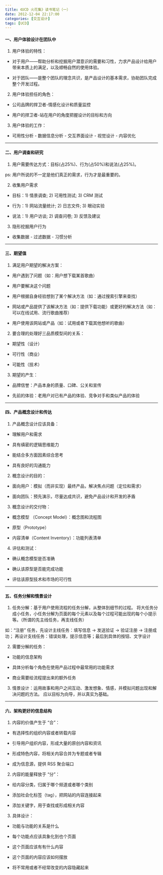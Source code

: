 ```yaml
---
title: 《UCD 火花集》读书笔记（一）
date: 2012-12-04 22:17:00
categories: [交互设计]
tags: [UCD]
---
```


#### 一、用户体验设计在团队中

 1. 用户体验的特性：

* 对于用户——帮助分析和挖掘用户潜意识的需要和习性，力求产品设计给用户带来本质上的满足，以及顺畅自然的使用体验。

* 对于团队——是整个团队的理念共识，是产品设计的基本需求，协助团队完成整个开发过程。

 2. 用户体验担任的角色：

* 公司品牌的捍卫者-情感化设计和质量监控

* 用户的捍卫者-站在用户的角度把握设计的目标和方向

 3. 用户体验的工作：

* 可用性分析 - 数据信息分析 - 交互界面设计 - 视觉设计 - 内容优化

___

#### 二、用户调查和研究

 1. 用户需要传达方式：目标(占25%)、行为(占50%)和说法(占25%)。
 
 ps: 用户所说的不一定是他们真正的需求，行为才是最重要的。

 2. 收集用户需求

* 目标：1) 情景调查; 2) 可用性测试; 3) CRM 测试

* 行为：1) 网站流量统计; 2) 日志文件; 3) 眼动实验

* 说法：1) 用户访谈; 2) 调查问卷; 3) 反馈及建议

 3. 隐形挖掘用户行为
 
* 收集数据 - 过滤数据 - 习惯分析

___

#### 三、期望值

 1. 满足用户期望的解决方案：
 
* 用户遇到了问题（如：用户想下载某首歌曲）

* 用户要解决这个问题

* 用户根据自身经验想到了某个解决方法（如：通过搜索引擎来查找）

* 网站或产品提供了该解决方法（如：提供下载功能）或更好的解决方法（如：可以在线试用、流行歌曲推荐）

* 用户使用该网站或产品（如：试用或者下载其他想听的歌曲）

 2. 要合理的处理好三品质模型间的关系：

* 期望性（设计）

* 可行性（商业）

* 可能性（技术）
 
 3. 期望的产生：
 
* 品牌信誉：产品本身的质量、口碑、公关和宣传

* 先前的体验：老用户对已有产品的体验、竞争对手和类似产品的体验

___

#### 四、产品概念设计和传达

 1. 产品概念设计应该具备：
 
* 理解用户和需求

* 具有缜密的逻辑思维能力

* 能结合多方面因素综合思考

* 具有良好的沟通能力

 2. 概念设计的目的：

* 面向用户：模拟（而非实现）最终产品，解决焦点问题（定位和需求）

* 面向团队：预先演示，尽量达成共识，避免产品设计和开发的矛盾

 3. 概念设计的交付物：
 
* 概念模型 （Concept Model）：概念图和流程图

* 原型（Prototype）

* 内容清单（Content Inventory）：功能列表清单

 4. 评估和测试：
 
* 确认概念模型是否准确

* 确认该原型是否能完成功能

* 评估该原型技术和市场的可行性

___

#### 五、任务分解和情景设计

 1. 任务分解：基于用户使用流程的任务分解，从整体到细节的过程。
 将大任务分成小任务，小任务分解为页面的每个元素以及每个过程可能出现的每个小提示等。（所谓的先主线任务，再支线任务）
 
 如：“注册” 任务，先设计主线任务：填写信息 -> 发送验证 -> 验证注册 -> 注册成功；
 再设计支线任务：错误处理，提示信息等；最后到具体的按钮、文字设计

 2. 需要分解的任务：
 
* 功能的信息架构

* 具体分析每个角色在使用产品过程中最常用的功能需求

* 商业需要给流程提出来的额外任务

 3. 情景设计：运用故事和用户之间互动、激发想象、情感，并模拟问题出现和解决问题的方法。
 应以目标为向导，并以真实为基础。

___

#### 六、架构更好的信息结构

 1. 内容的价值产生于 “合”：
 
* 有选择性的组织内容或者转载内容

* 引导用户组织内容，形成大量的原创内容和资讯

* 形成特色内容，将相关内容合并为专题或者专辑

* 成为信息源，提供 RSS 聚合端口

 2. 内容的能量释放于 “分”：
 
* 给内容分类，归属于哪个频道或者哪个类别

* 添加社会化标签（tag），把网站的内容连接起来

* 添加关键字，用于查找或形成相关内容

 3. 具体设计：
 
* 功能与功能的关系是什么

* 每个功能点应该具象化到也个页面

* 这个页面应该有有什么内容

* 这个页面的内容应该如何摆放

* 将不常用或者不经常改变的内容隐藏起来

